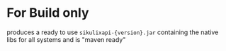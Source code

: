 For Build only
==============

produces a ready to use `sikulixapi-{version}.jar` containing the native libs for all systems and is "maven ready"
